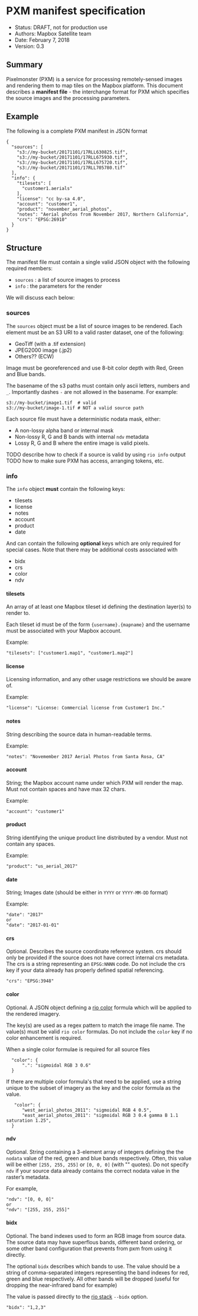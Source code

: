 # PXM manifest specification

* Status: DRAFT, not for production use
* Authors: Mapbox Satellite team
* Date: February 7, 2018
* Version: 0.3

## Summary

Pixelmonster (PXM) is a service for processing remotely-sensed images and rendering them to map tiles on the Mapbox platform. This document describes a **manifest file** - the interchange format for PXM which specifies the source images and the processing parameters.

## Example

The following is a complete PXM manifest in JSON format


    {
      "sources": [
        "s3://my-bucket/20171101/17RLL630825.tif",
        "s3://my-bucket/20171101/17RLL675930.tif",
        "s3://my-bucket/20171101/17RLL675720.tif",
        "s3://my-bucket/20171101/17RLL705780.tif"
      ],
      "info": {
        "tilesets": [
          "customer1.aerials"
        ],
        "license": "cc by-sa 4.0",
        "account": "customer1",
        "product": "november_aerial_photos",
        "notes": "Aerial photos from November 2017, Northern California",
        "crs": "EPSG:26910"
      }
    }

## Structure

The manifest file must contain a single valid JSON object with the following required members:

- `sources` : a list of source images to process
- `info` : the parameters for the render

We will discuss each below:


### sources

The `sources` object must be a list of source images to be rendered. Each element must be an S3 URI to a valid raster dataset, one of the following:

- GeoTiff (with a .tif extension)
- JPEG2000 image (.jp2)
- Others?? (ECW)

Image must be georeferenced and use 8-bit color depth with Red, Green and Blue bands.

The basename of the s3 paths must contain only ascii letters, numbers and `_`. Importantly dashes `-` are not allowed in the basename. For example:


    s3://my-bucket/image1.tif  # valid
    s3://my-bucket/image-1.tif # NOT a valid source path

Each source file must have a deterministic nodata mask, either:

- A non-lossy alpha band or internal mask
- Non-lossy R, G and B bands with internal `ndv` metadata
- Lossy R, G and B where the entire image is valid pixels.

TODO describe how to check if a source is valid by using `rio info` output
TODO how to make sure PXM has access, arranging tokens, etc.


### info

The `info` object **must** contain the following keys:

- tilesets
- license
- notes
- account
- product
- date


And can contain the following **optional** keys which are only required for special cases. Note that there may be additional costs associated with

- bidx
- crs
- color
- ndv

#### tilesets

An array of at least one Mapbox tileset id defining the destination layer(s) to render to.

 Each tileset id must be of the form `{username}.{mapname}` and the username must be associated with your Mapbox account.

 Example:

    "tilesets": ["customer1.map1", "customer1.map2"]

#### license

Licensing information, and any other usage restrictions we should be aware of.

Example:

    "license": "License: Commercial license from Customer1 Inc."

#### notes

String describing the source data in human-readable terms.

Example:

    "notes": "Novemember 2017 Aerial Photos from Santa Rosa, CA"

#### account

String; the Mapbox account name under which PXM will render the map. Must not contain spaces and have max 32 chars.

Example:

    "account": "customer1"

#### product

String identifying the unique product line distributed by a vendor. Must not contain any spaces.

Example:

    "product": "us_aerial_2017"

#### date

String; Images date (should be either in `YYYY` or `YYYY-MM-DD` format)

Example:

    "date": "2017"
    or
    "date": "2017-01-01"

#### crs

Optional. Describes the source coordinate reference system. crs should only be provided if the source does not have correct internal crs metadata. The crs is a string representing an `EPSG:NNNN` code. Do not include the crs key if your data already has properly defined spatial referencing.


    "crs": "EPSG:3948"

#### color

Optional. A JSON object defining a [rio color](https://github.com/mapbox/rio-color) formula which will be applied to the rendered imagery.

The key(s) are used as a regex pattern to match the image file name. The value(s) must be valid `rio color` formulas. Do not include the `color` key if no color enhancement is required.

When a single color formulae is required for all source files

      "color": {
          ".": "sigmoidal RGB 3 0.6"
      }

If there are multiple color formula's that need to be applied, use a string unique to the subset of imagery as the key and the color formula as the value.

       "color": {
          "west_aerial_photos_2011": "sigmoidal RGB 4 0.5",
          "east_aerial_photos_2011": "sigmoidal RGB 3 0.4 gamma B 1.1 saturation 1.25",
      }


#### ndv

Optional. String containing a 3-element array of integers defining the the `nodata` value of the red, green and blue bands respectively.  Often, this value will be either `[255, 255, 255]` or `[0, 0, 0]` (with "" quotes). Do not specify `ndv` if your source data already contains the correct nodata value in the raster’s metadata.

For example,

    "ndv": "[0, 0, 0]"
    or
    "ndv": "[255, 255, 255]"

#### bidx

Optional. The band indexes used to form an RGB image from source data. The source data may have superflous bands, different band ordering, or some other band configuration that prevents from pxm from using it directly.

The optional `bidx` describes which bands to use. The value should be a string of comma-separated integers representing the band indexes for red, green and blue respectively. All other bands will be dropped (useful for dropping the near-infrared band for example)

The value is passed directly to the [rio stack](https://github.com/mapbox/rasterio/blob/master/docs/cli.rst#stack) `--bidx` option.


    "bidx": "1,2,3"
